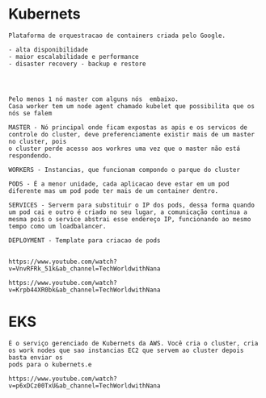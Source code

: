 
# Kubernets

    Plataforma de orquestracao de containers criada pelo Google.

    - alta disponibilidade
    - maior escalabilidade e performance
    - disaster recovery - backup e restore 


    
    
    Pelo menos 1 nó master com alguns nós  embaixo.
    Casa worker tem um node agent chamado kubelet que possibilita que os nós se falem 

    MASTER - Nó principal onde ficam expostas as apis e os servicos de controle do cluster, deve preferenciamente existir mais de um master no cluster, pois
    o cluster perde acesso aos workres uma vez que o master não está respondendo.

    WORKERS - Instancias, que funcionam compondo o parque do cluster
    
    PODS - É a menor unidade, cada aplicacao deve estar em um pod diferente mas um pod pode ter mais de um container dentro.

    SERVICES - Serverm para substituir o IP dos pods, dessa forma quando um pod cai e outro é criado no seu lugar, a comunicação continua a mesma pois o service abstrai esse endereço IP, funcionando ao mesmo tempo como um loadbalancer.

    DEPLOYMENT - Template para criacao de pods


    https://www.youtube.com/watch?v=VnvRFRk_51k&ab_channel=TechWorldwithNana 

    https://www.youtube.com/watch?v=Krpb44XR0bk&ab_channel=TechWorldwithNana

# EKS

    É o serviço gerenciado de Kubernets da AWS. Você cria o cluster, cria os work nodes que sao instancias EC2 que servem ao cluster depois basta enviar os
    pods para o kubernets.e

    https://www.youtube.com/watch?v=p6xDCz00TxU&ab_channel=TechWorldwithNana